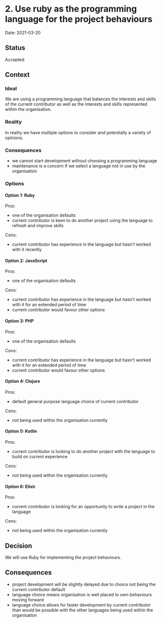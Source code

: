 # 2. Use ruby as the programming language for the project behaviours

Date: 2021-03-20

## Status

Accepted

## Context

### Ideal

We are using a programming language that balances the interests and skills of the current contributor as well as the interests and skills represented within the organisation.

### Reality

In reality we have multiple options to consider and potentially a variety of opinions.

### Consequences

* we cannot start development without choosing a programming language
* maintenance is a concern if we select a language not in use by the organisation

### Options

#### Option 1: Ruby

Pros:

* one of the organisation defaults
* current contributor is keen to do another project using the language to refresh and improve skills

Cons:

* current contributor has experience in the language but hasn't worked with it recently

#### Option 2: JavaScript

Pros:

* one of the organisation defaults

Cons:

* current contributor has experience in the language but hasn't worked with it for an extended period of time
* current contributor would favour other options

#### Option 3: PHP

Pros:

* one of the organisation defaults

Cons:

* current contributor has experience in the language but hasn't worked with it for an extended period of time
* current contributor would favour other options

#### Option 4: Clojure

Pros:

* default general purpose language choice of current contributor

Cons:

* not being used within the organisation currently

#### Option 5: Kotlin

Pros:

* current contributor is looking to do another project with the language to build on current experience

Cons:

* not being used within the organisation currently

#### Option 6: Elixir

Pros:

* current contributor is looking for an opportunity to write a project in the language

Cons:

* not being used within the organisation currently

## Decision

We will use Ruby for implementing the project behaviours.

## Consequences

* project development will be slightly delayed due to choice not being the current contributor default
* language choice means organisation is well placed to own behaviours moving forward
* language choice allows for faster development by current contributor than would be possible with the other languages being used within the organisation
